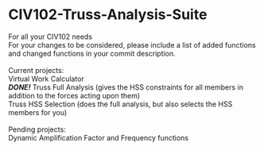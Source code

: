 # CIV102-Truss-Analysis-Suite
For all your CIV102 needs<br/>
For your changes to be considered, please include a list of added functions and changed functions in your commit description.<br/>
<br/>
Current projects:<br/>
Virtual Work Calculator<br/>
***DONE!*** Truss Full Analysis (gives the HSS constraints for all members in addition to the forces acting upon them)<br/>
Truss HSS Selection (does the full analysis, but also selects the HSS members for you) <br/>
<br/>
Pending projects:<br/>
Dynamic Amplification Factor and Frequency functions

